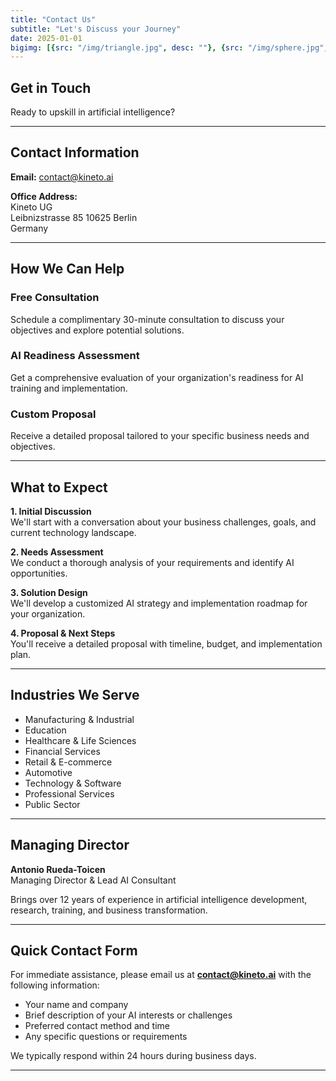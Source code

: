 ```yaml
---
title: "Contact Us"
subtitle: "Let's Discuss your Journey"
date: 2025-01-01
bigimg: [{src: "/img/triangle.jpg", desc: ""}, {src: "/img/sphere.jpg", desc: ""}, {src: "/img/hexagon.jpg", desc: ""}]
---
```


## Get in Touch

Ready to upskill in artificial intelligence?

---

## Contact Information

**Email:** contact@kineto.ai  

**Office Address:**  
Kineto UG  
Leibnizstrasse 85
10625 Berlin  
Germany


---

## How We Can Help

###  **Free Consultation**
Schedule a complimentary 30-minute consultation to discuss your objectives and explore potential solutions.

###  **AI Readiness Assessment**
Get a comprehensive evaluation of your organization's readiness for AI training and implementation.

###  **Custom Proposal**
Receive a detailed proposal tailored to your specific business needs and objectives.

---

## What to Expect

**1. Initial Discussion**  
We'll start with a conversation about your business challenges, goals, and current technology landscape.

**2. Needs Assessment**  
We conduct a thorough analysis of your requirements and identify AI opportunities.

**3. Solution Design**  
We'll develop a customized AI strategy and implementation roadmap for your organization.

**4. Proposal & Next Steps**  
You'll receive a detailed proposal with timeline, budget, and implementation plan.

---

## Industries We Serve

- Manufacturing & Industrial
- Education
- Healthcare & Life Sciences
- Financial Services
- Retail & E-commerce
- Automotive
- Technology & Software
- Professional Services
- Public Sector

---

## Managing Director

**Antonio Rueda-Toicen**  
Managing Director & Lead AI Consultant

Brings over 12 years of experience in artificial intelligence development, research, training, and business transformation.


---

## Quick Contact Form

For immediate assistance, please email us at **contact@kineto.ai** with the following information:

- Your name and company
- Brief description of your AI interests or challenges
- Preferred contact method and time
- Any specific questions or requirements

We typically respond within 24 hours during business days.

---

